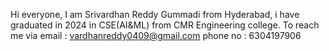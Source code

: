 Hi everyone, 
I am Srivardhan Reddy Gummadi from Hyderabad, i have graduated in 2024 in CSE(AI&ML) from CMR Engineering college.
To reach me via email :  vardhanreddy0409@gmail.com
            phone no : 6304197906
